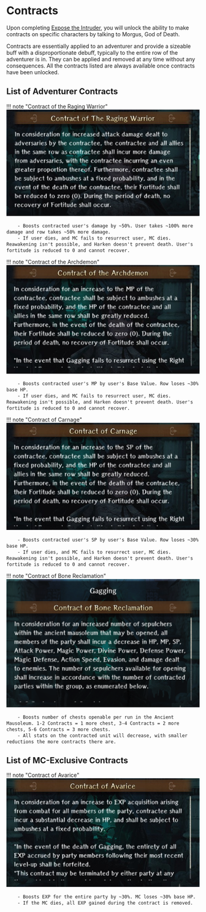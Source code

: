 # Contracts

Upon completing [Expose the Intruder](../abyss-guides/3-guarda-fortress/requests.md#expose-the-intruder), you will unlock the ability to make contracts on specific characters by talking to Morgus, God of Death.

Contracts are essentially applied to an adventurer and provide a sizeable buff with a disproportionate debuff, typically to the entire row of the adventurer is in. They can be applied and removed at any time without any consequences. All the contracts listed are always available once contracts have been unlocked.

## List of Adventurer Contracts

!!! note "Contract of the Raging Warrior"
    ![](./img/contract-1.jpg)
    
        - Boosts contracted user's damage by ~50%. User takes ~100% more damage and row takes ~50% more damage.
        - If user dies, and MC fails to resurrect user, MC dies. Reawakening isn't possible, and Harken doesn't prevent death. User's fortitude is reduced to 0 and cannot recover.
        
!!! note "Contract of the Archdemon"
    ![](./img/contract-2.jpg)
    
        - Boosts contracted user's MP by user's Base Value. Row loses ~30% base HP.
        - If user dies, and MC fails to resurrect user, MC dies. Reawakening isn't possible, and Harken doesn't prevent death. User's fortitude is reduced to 0 and cannot recover.
        
!!! note "Contract of Carnage"        
    ![](./img/contract-3.jpg)
    
        - Boosts contracted user's SP by user's Base Value. Row loses ~30% base HP.
        - If user dies, and MC fails to resurrect user, MC dies. Reawakening isn't possible, and Harken doesn't prevent death. User's fortitude is reduced to 0 and cannot recover.

!!! note "Contract of Bone Reclamation"
    ![](./img/contract-5.png)

        - Boosts number of chests openable per run in the Ancient Mausoleum. 1-2 Contracts = 1 more chest, 3-4 Contracts = 2 more chests, 5-6 Contracts = 3 more chests.
        - All stats on the contracted unit will decrease, with smaller reductions the more contracts there are.

## List of MC-Exclusive Contracts

!!! note "Contract of Avarice"
    ![](./img/contract-4.jpg)
    
        - Boosts EXP for the entire party by ~30%. MC loses ~30% base HP.
        - If the MC dies, all EXP gained during the contract is removed.
    

